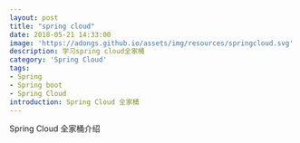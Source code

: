 ```yaml
---
layout: post
title: "spring cloud"
date: 2018-05-21 14:33:00
image: 'https://adongs.github.io/assets/img/resources/springcloud.svg'
description: 学习spring cloud全家桶
category: 'Spring Cloud'
tags:
- Spring
- Spring boot
- Spring Cloud
introduction: Spring Cloud 全家桶
---
```



Spring Cloud 全家桶介绍